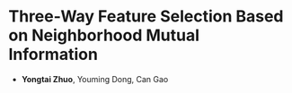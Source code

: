 # Three-Way Feature Selection Based on Neighborhood Mutual Information
- **Yongtai Zhuo**, Youming Dong, Can Gao
